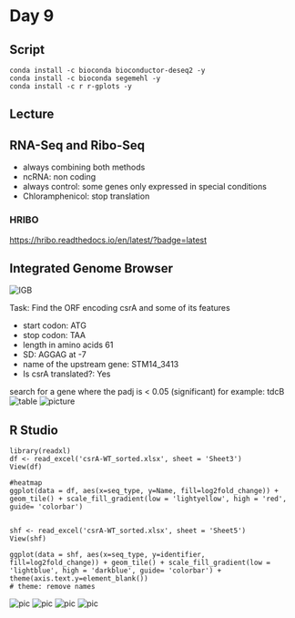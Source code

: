 # Day 9
## Script
```
conda install -c bioconda bioconductor-deseq2 -y
conda install -c bioconda segemehl -y
conda install -c r r-gplots -y
```

## Lecture
## RNA-Seq and Ribo-Seq
- always combining both methods
- ncRNA: non coding
- always control: some genes only expressed in special conditions
- Chloramphenicol: stop translation

### HRIBO
https://hribo.readthedocs.io/en/latest/?badge=latest

## Integrated Genome Browser
![IGB](resources/IGB_Salmonella_01.png)

Task: Find the ORF encoding csrA and some of its features
- start codon: ATG
- stop codon: TAA
- length in amino acids 61 
- SD:  AGGAG at -7
- name of the upstream gene: STM14_3413
- Is csrA translated?: Yes


search for a gene where the padj is < 0.05 (significant)
for example: tdcB
![table](resources/table_01.png)
![picture](resources/IGB_Salmonella_03.png)


## R Studio
```
library(readxl)
df <- read_excel('csrA-WT_sorted.xlsx', sheet = 'Sheet3')
View(df)

#heatmap
ggplot(data = df, aes(x=seq_type, y=Name, fill=log2fold_change)) + geom_tile() + scale_fill_gradient(low = 'lightyellow', high = 'red', guide= 'colorbar')


shf <- read_excel('csrA-WT_sorted.xlsx', sheet = 'Sheet5')
View(shf)

ggplot(data = shf, aes(x=seq_type, y=identifier, fill=log2fold_change)) + geom_tile() + scale_fill_gradient(low = 'lightblue', high = 'darkblue', guide= 'colorbar') + theme(axis.text.y=element_blank())
# theme: remove names
```
![pic](resources/table_heatmap_01.png)
![pic](resources/heatmap_01.svg)
![pic](resources/heatmap_02.svg)
![pic](resources/heatmap_03.svg)